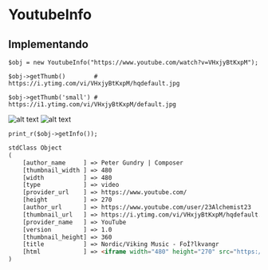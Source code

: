 # YoutubeInfo

## Implementando

    $obj = new YoutubeInfo("https://www.youtube.com/watch?v=VHxjyBtKxpM");

    $obj->getThumb()        # https://i.ytimg.com/vi/VHxjyBtKxpM/hqdefault.jpg

    $obj->getThumb('small') # https://i1.ytimg.com/vi/VHxjyBtKxpM/default.jpg 

![alt text](https://i.ytimg.com/vi/VHxjyBtKxpM/hqdefault.jpg)
![alt text](https://i1.ytimg.com/vi/VHxjyBtKxpM/default.jpg )

    print_r($obj->getInfo());
```html
stdClass Object
(
    [author_name     ] => Peter Gundry | Composer
    [thumbnail_width ] => 480
    [width           ] => 480
    [type            ] => video
    [provider_url    ] => https://www.youtube.com/
    [height          ] => 270
    [author_url      ] => https://www.youtube.com/user/23Alchemist23
    [thumbnail_url   ] => https://i.ytimg.com/vi/VHxjyBtKxpM/hqdefault.jpg
    [provider_name   ] => YouTube
    [version         ] => 1.0
    [thumbnail_height] => 360
    [title           ] => Nordic/Viking Music - FoÌ?lkvangr
    [html            ] => <iframe width="480" height="270" src="https://www.youtube.com/embed/VHxjyBtKxpM?feature=oembed" frameborder="0" allow="autoplay; encrypted-media" allowfullscreen=""></iframe>
)
```
